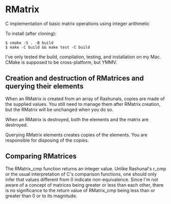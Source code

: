 # RMatrix

C implementation of basic matrix operations using integer arithmetic

To install (after cloning):
```
$ cmake -S . -B build
$ make -C build && make test -C build
```

I've only tested the build, compilation, testing, and installation on my Mac. CMake is supposed to be cross-platform, but YMMV.

## Creation and destruction of RMatrices and querying their elements

When an RMatrix is created from an array of Rashunals, copies are made of the supplied values. You still need to manage them after RMatrix creation, but the RMatrix will be unchanged when you do so.

When an RMatrix is destroyed, both the elements and the matrix are destroyed.

Querying RMatrix elements creates copies of the elements. You are responsible for disposing of the copies.

## Comparing RMatrices

The RMatrix_cmp function returns an integer value. Unlike Rashunal's r_cmp or the usual interpretation of C's comparison functions, one should only infer that values different from 0 indicate non-equivalence. Since I'm not aware of a concept of matrices being greater or less than each other, there is no significance to the return value of RMatrix_cmp being less than or greater than 0 or to its magnitude.
